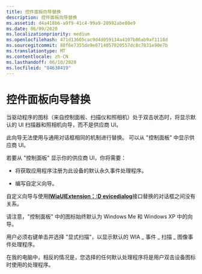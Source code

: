 ```yaml
---
title: 控件面板向导替换
description: 控件面板向导替换
ms.assetid: d4a418b6-a9f9-41c4-99a9-20992abe80e9
ms.date: 06/09/2020
ms.localizationpriority: medium
ms.openlocfilehash: 471d13605cac9d4d059134a4107b86ab9af1118d
ms.sourcegitcommit: 88f6e7355de9e0714057020557dc8c7831e90e7b
ms.translationtype: MT
ms.contentlocale: zh-CN
ms.lasthandoff: 06/10/2020
ms.locfileid: "84638419"
---
```

# <a name="control-panel-wizard-replacement"></a>控件面板向导替换

当驱动程序的图标（来自控制面板、扫描仪和照相机）处于双击状态时，将显示默认的 UI 扫描器和照相机向导，而不是供应商 UI。

此向导无法使用与通用对话框相同的机制进行替换。 可以从 "控制面板" 中显示供应商 UI。

若要从 "控制面板" 显示你的供应商 UI，你将需要：

- 将获取应用程序注册为此设备的默认永久事件处理程序。

- 编写自定义向导。

自定义向导与使用[**IWiaUIExtension：:D evicedialog**](https://docs.microsoft.com/previous-versions/windows/hardware/drivers/ff545069(v=vs.85))接口替换的对话框之间没有关系。

请注意，"控制面板" 中的图标始终默认为 Windows Me 和 Windows XP 中的向导。

用户必须右键单击并选择 "显式扫描"，以显示默认的 WIA \_ 事件 \_ 扫描 \_ 图像事件处理程序。

在我的电脑中，相反的情况是，您选择的任何默认处理程序将是用户双击设备图标时使用的处理程序。

